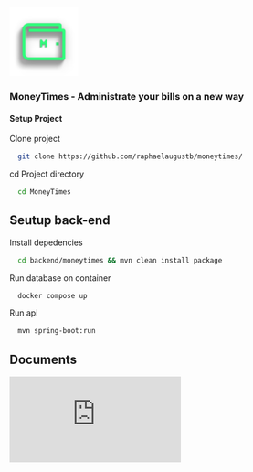 <br />
<img src="documents/images/moneylogo.png" width="120"/>


### MoneyTimes - Administrate your bills on a new way




#### Setup Project

Clone project

```bash
  git clone https://github.com/raphaelaugustb/moneytimes/
```

cd Project directory

```bash
  cd MoneyTimes
```

## Seutup back-end

Install depedencies

```bash
  cd backend/moneytimes && mvn clean install package 
```
Run database on container

```bash
  docker compose up
```
Run api

```bash
  mvn spring-boot:run 
```

## Documents

![Documents](https://github.com/raphaelaugustb/MoneyTimes/blob/main/documents/documents.md)

